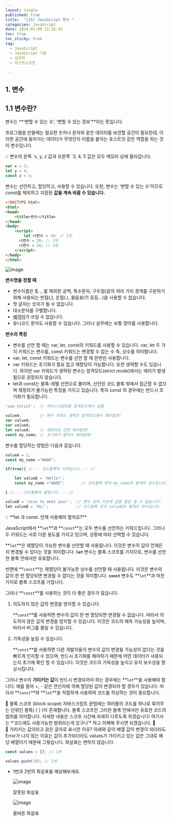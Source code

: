 ```yaml
---
layout: single
published: true
title:  "[JS] JavaScript 변수 "
categories: JavaScript
date: 2024-01-09 22:22:43
toc: true
toc_sticky: true
tag:   
  - JavaScript
  - JavaScript 기본 
  - 오르미
  - 이스트소프트

---
```


## 1. 변수

## 1.1 변수란?

변수는 **‘변할 수 있는 수’, ’변할 수 있는 정보’**라는 뜻입니다.

프로그램을 만들때는 필요한 숫자나 문자와 같은 데이터를 보관할 공간이 필요한데, 이러한 공간에 들어가는 데이터가 무엇인지 이름을 붙이는 포스트잇 같은 역할을 하는 것이 변수입니다. 

<div>
💡 변수의 왼쪽 `x, y, z`값과 오른쪽 `3, 4, 5`값은 모두 메모리 상에 올라갑니다.

```jsx
var x = 3;
let y = 4;
const z = 5;
```

</div>

변수는 선언하고, 할당하고, 사용할 수 있습니다. 또한, 변수는 ‘변할 수 있는 수’이므로 const를 제외하고 지정된 **값을 계속 바꿀 수 있습니다.**

```html
<!DOCTYPE html>
<html>
<head>
	<title>변수</title>
</head>
<body>
	<script>
	    let 나변수 = 10; // 1번
      나변수 = 20; // 2번
      나변수 = 30; // 3번
	</script>
</body>
</html>
```

![image](https://github.com/BaxDailyGit/BaxDailyGit/assets/99312529/4daa2e53-48f0-49e7-aa87-3e49977576e2)

**변수명을 정할 때** 

- 변수이름은 $, _ 를 제외한 공백, 특수문자, 구두점(글의 여러 가지 경계를 구분하기 위해 사용되는 반점(,), 온점(.), 물음표(?) 등등…)을 사용할 수 없습니다.
- 첫 글자는 숫자가 될 수 없습니다.
- 대소문자를 구별합니다.
- [예약어](https://developer.mozilla.org/en-US/docs/Web/JavaScript/Reference/Lexical_grammar#reserved_words)가 쓰일 수 없습니다.
- 유니코드 문자도 사용할 수 있습니다. 그러나 실무에는 보통 영어를 사용합니다.

**변수의 특징**

- 변수를 선언 할 때는 var, let, const의 키워드를 사용할 수 있습니다. var, let 두 가지 키워드는 변수를, const 키워드는 변경할 수 없는 수 즉, 상수를 의미합니다.
- var, let, const 키워드는 변수를 선언 할 때 한번만 사용합니다.
- var 키워드는 초기화가 필요 없고 재할당이 가능합니다. 또한 생략할 수도 있습니다. 하지만 var 키워드가 생략된 변수는 엄격모드(strict mode)에서는 에러가 발생됨으로 권장되지 않습니다.
- let과 const는 블록-레벨 선언으로 불리며, 선언된 코드 블록 밖에서 접근할 수 없으며 재정의가 불가능한 특징을 가지고 있습니다. 특히 const 의 경우에는 반드시 초기화가 필요합니다.

```jsx
'use strict';  // 자바스크립트를 엄격모드에서 실행

valueA;        // 변수 키워드 생략은 엄격모드에서 에러발생!
var valueA;
var valueA;
let valueA;    // 재정의로 인한 에러발생!
const my_name; // 초기화가 없어서 에러발생!
```

변수를 할당하는 방법은 다음과 같습니다.

```jsx
valueA = 1;
const my_name ="WADE";

if(true){ // -- 코드블록의 시작입니다. -- //

	let valueB = 'Hello!';
	const my_name ="WADE";       // 코드블록 밖의 my_name과 별개의 상수입니다.

} // -- 코드블록의 끝입니다. -- //

valueB = 'nice to meet you!';  // 변수 정의 이전에 값을 할당 할 수 없습니다!
let valueB = 'Hi!';            // 코드블록 안의 valueB와 별개의 변수입니다.
```

<aside>
💡 **let 과 const. 언제 사용해야 할까요?**

JavaScript에서 **`let`**과 **`const`**는 모두 변수를 선언하는 키워드입니다. 그러나 두 키워드는 서로 다른 용도를 가지고 있으며, 상황에 따라 선택할 수 있습니다.

**`let`**은 재할당이 가능한 변수를 선언할 때 사용됩니다. 이것은 변수의 값이 언제든지 변경될 수 있다는 것을 의미합니다. **`let`** 변수는 블록 스코프를 가지므로, 변수를 선언한 블록 안에서만 유효합니다.

반면에 **`const`**는 재할당이 불가능한 상수를 선언할 때 사용됩니다. 이것은 변수의 값이 한 번 할당되면 변경될 수 없다는 것을 의미합니다. **`const`** 변수도 **`let`**과 마찬가지로 블록 스코프를 가집니다.

그러나 **`const`**를 사용하는 것이 더 좋은 경우가 많습니다.

1. 의도하지 않은 값의 변경을 방지할 수 있습니다.
    
    **`const`**를 사용하면 변수의 값이 한 번 할당되면 변경될 수 없습니다. 따라서 의도하지 않은 값의 변경을 방지할 수 있습니다. 이것은 코드의 예측 가능성을 높이며, 따라서 버그를 줄일 수 있습니다.
    
2. 가독성을 높일 수 있습니다.
    
    **`const`**를 사용하면 다른 개발자들이 변수의 값이 변경될 가능성이 없다는 것을 빠르게 인지할 수 있으며, 반드시 초기화를 해야하기 때문에 어떤 데이터가 사용되는지 초기에 확인 할 수 있습니다. 이것은 코드의 가독성을 높이고 유지 보수성을 향상시킵니다.
    

그러나 변수의 **가리키는 값**이 반드시 변경되어야 하는 경우에는 **`let`**을 사용해야 합니다. 예를 들어 +, - 같은 연산자에 의해 할당된 값이 변경되야 할 경우가 있습니다. 따라서 **`const`**와 **`let`**을 적절하게 사용하여 코드를 작성하는 것이 중요합니다.

</aside>

<aside>
🤔 블록 스코프 (block scope)
자바스크립트 문법에는 여러줄의 코드를 하나로 묶어주는 단위인 블록( { } )이 존재합니다.
블록 스코프란 그러한 블록 안에서만 유효한 코드의 범위를 의미합니다. 자세한 내용은 스코프 시간에 자세히 다루도록 하겠습니다! 여기서는 *‘코드에도 사용가능한 범위라는게 있구나’* 하고 이해해 주시면 되겠습니다. 🙂

</aside>

<aside>
🧐 가리키는 값이라고 굵은 글자로 표시한 이유?
아래와 같이 배열 값이 변경이 되더라도 Error가 나지 않는 이유는 값이 추가되더라도 values가 가리키고 있는 값은 그대로 해당 배열이기 때문에 그렇습니다. 화살표는 변하지 않습니다.

```jsx
const values = []; // 1번

values.push(10); // 2번
```

- 1번과 2번의 화살표를 예상해보세요.
    
        
    ![image](https://github.com/BaxDailyGit/BaxDailyGit/assets/99312529/bb03438b-6bd8-429a-b437-4a6eaa959e99)
    
    잘못된 화살표
    
    ![image](https://github.com/BaxDailyGit/BaxDailyGit/assets/99312529/1fc08fec-8b07-4b54-80b8-1819ee032597)

    
    올바른 화살표
    
</aside>